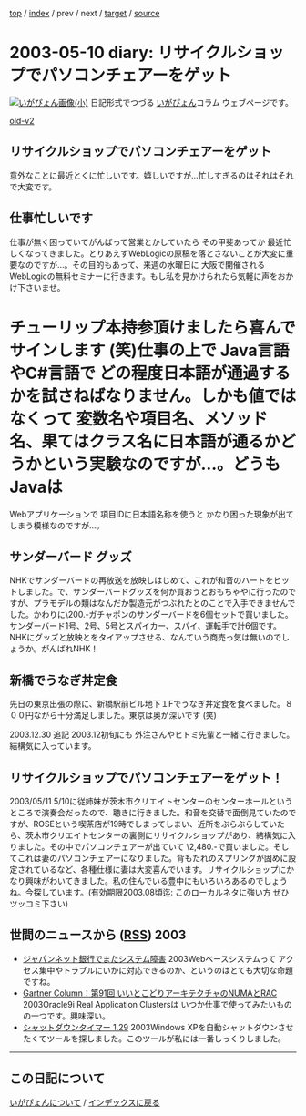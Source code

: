 [top](https://igapyon.github.io/diary/) 
 / [index](https://igapyon.github.io/diary/2003/index.html) 
 / prev 
 / next 
 / [target](https://igapyon.github.io/diary/2003/ig030510.html) 
 / [source](https://github.com/igapyon/diary/blob/gh-pages/2003/ig030510.html.src.md) 

2003-05-10 diary: リサイクルショップでパソコンチェアーをゲット
=====================================================================================================
[![いがぴょん画像(小)](https://igapyon.github.io/diary/images/iga200306s.jpg "いがぴょん")](https://igapyon.github.io/diary/memo/memoigapyon.html) 日記形式でつづる [いがぴょん](https://igapyon.github.io/diary/memo/memoigapyon.html)コラム ウェブページです。

[old-v2](ig030510-orig.html)

## リサイクルショップでパソコンチェアーをゲット

意外なことに最近とくに忙しいです。嬉しいですが…忙しすぎるのはそれはそれで大変です。


## 仕事忙しいです

仕事が無く困っていてがんばって営業とかしていたら その甲斐あってか 最近忙しくなってきました。とりあえずWebLogicの原稿を落とさないことが大変に重要なのですが…。その目的もあって、来週の水曜日に 大阪で開催されるWebLogicの無料セミナーに行きます。もし私を見かけられたら気軽に声をおかけ下さいませ。
# チューリップ本持参頂けましたら喜んでサインします (笑)仕事の上で Java言語やC#言語で どの程度日本語が通過するかを試さねばなりません。しかも値ではなくって 変数名や項目名、メソッド名、果てはクラス名に日本語が通るかどうかという実験なのですが…。どうもJavaは
Webアプリケーションで 項目IDに日本語名称を使うと かなり困った現象が出てしまう模様なのですが…。

## サンダーバード グッズ

NHKでサンダーバードの再放送を放映しはじめて、これが和音のハートをヒットしました。で、サンダーバードグッズを何か買おうとおもちゃやに行ったのですが、プラモデルの類はなんだか製造元がつぶれたとのことで入手できませんでした。かわりに\200.-ガチャポンのサンダーバードを6個セットで買いました。サンダーバード1号、2号、5号とスパイカー、スパイ、運転手で計6個です。
NHKにグッズと放映とをタイアップさせる、なんていう商売っ気は無いのでしょうか。がんばれNHK！

## 新橋でうなぎ丼定食

先日の東京出張の際に、新橋駅前ビル地下１Fでうなぎ丼定食を食べました。８００円ながら十分満足しました。東京は奥が深いです (笑)

2003.12.30 追記 2003.12初旬にも 外注さんやヒトミ先輩と一緒に行きました。結構気に入っています。

## リサイクルショップでパソコンチェアーをゲット！

2003/05/11 5/10に従姉妹が茨木市クリエイトセンターのセンターホールというところで演奏会だったので、聴きに行きました。和音を交替で面倒見ていたのですが、ROSEという喫茶店が19時でしまってしまい、近所をぶらぶらしていたら、茨木市クリエイトセンターの裏側にリサイクルショップがあり、結構気に入りました。その中でパソコンチェアーが出ていて \2,480.-で買いました。そしてこれは妻のパソコンチェアーになりました。背もたれのスプリングが固めに設定されているなど、各種仕様に妻は大変喜んでいます。リサイクルショップにかなり興味がわいてきました。私の住んでいる豊中にもいろいろあるのでしょうね。今探しています。(有効期限2003.08頃迄: このローカルネタに強い方 ぜひツッコミ下さい)

## 世間のニュースから ([RSS](ig030510-news.xml)) 2003


* [ジャパンネット銀行でまたシステム障害](http://japan.cnet.com/news/ebiz/story/0,2000047658,20054209,00.htm)  2003Webベースシステムって アクセス集中やトラブルにいかに対応できるのか、というのはとても大切な命題ですね。
* [Gartner Column：第91回 いいとこどりアーキテクチャのNUMAとRAC](http://www.zdnet.co.jp/enterprise/0305/06/epn28.html)  2003Oracle9i Real Application Clustersは いつか仕事で使ってみたいものの一つです。興味深い。
* [シャットダウンタイマー 1.29](http://www.vector.co.jp/soft/win95/util/se081985.html)  2003Windows XPを自動シャットダウンさせたくてツールを探しました。このツールが私には一番しっくりしました。


----------------------------------------------------------------------------------------------------

## この日記について
[いがぴょんについて](https://igapyon.github.io/diary/memo/memoigapyon.html) / [インデックスに戻る](https://igapyon.github.io/diary/idxall.html)

